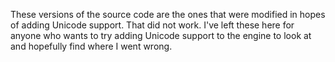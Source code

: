 These versions of the source code are the ones that were modified in hopes of adding Unicode support. That did not work. I've left these here for anyone who wants to try adding Unicode support to the engine to look at and hopefully find where I went wrong.